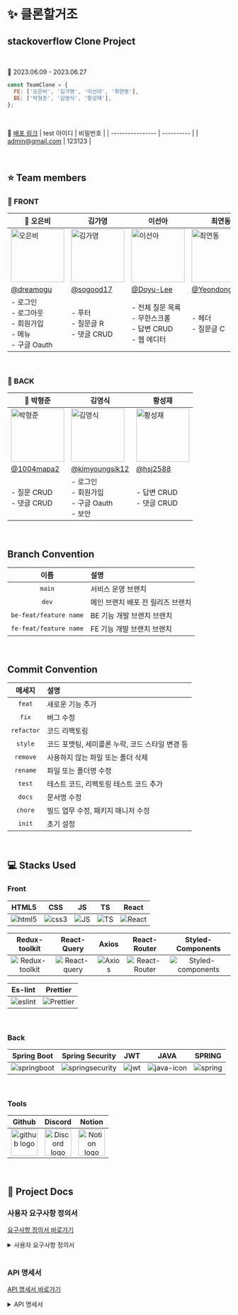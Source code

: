 # ✨ 클론할거조

## stackoverflow Clone Project

<br>

📆 2023.06.09 - 2023.06.27

```js
const TeamClone = {
  FE: ['오은비', '김가영', '이선아', '최연동'],
  BE: ['박형준', '김영식', '황성재'],
};
```

<br>

📌 [배포 링크](https://stackoverflow-clone-12.web.app/)
| test 아이디        | 비밀번호   |
| ---------------- | ---------- |
| admin@gmail.com | 123123    |


</br>

## ⭐️ Team members

### 💫 FRONT
| 👑 오은비 | 김가영 | 이선아 | 최연동 |
|----------|----------|-------------|-------------|
| <img  src="https://cdn.discordapp.com/attachments/1122740630053994597/1122740774015078410/IMG_123526114326.png" alt="오은비" width="120" height="120"/>| <img  src="https://cdn.discordapp.com/attachments/1122740630053994597/1122740773671149689/IMG_12352612151.png" alt="김가영" width="120" height="120"/> | <img  src="https://cdn.discordapp.com/attachments/1122740630053994597/1122740773021028413/IMG_123526121745.png" alt="이선아" width="120" height="120"/> | <img  src="https://cdn.discordapp.com/attachments/1122740630053994597/1122740773373358130/IMG_12352612616.png" alt="최연동" width="120" height="120"/> |
| [@dreamogu](https://github.com/dreamogu) | [@sogood17](https://github.com/sogood17) | [@Doyu-Lee](https://github.com/Doyu-Lee) | [@YeondongChoe](https://github.com/YeondongChoe) |
| - 로그인<br>- 로그아웃<br>- 회원가입<br>- 메뉴<br>- 구글 Oauth | - 푸터<br>- 질문글 R<br>- 댓글 CRUD | - 전체 질문 목록<br>  - 무한스크롤<br>- 답변 CRUD<br>  - 웹 에디터 | - 헤더<br>- 질문글 C |


<br>


### 💫 BACK
 | 👑 박형준 | 김영식 | 황성재 |
|---------|---------|---------|
| <img src="https://cdn.discordapp.com/attachments/1122740630053994597/1122783775554805760/IMG_123526152653.png" alt="박형준" width="120" height="120"/> | <img src="https://cdn.discordapp.com/attachments/1122740630053994597/1122783775206686740/IMG_123526152954.png" alt="김영식" width="120" height="120"/> | <img src="https://cdn.discordapp.com/attachments/1122740630053994597/1122783774938243152/IMG_12352616135.png" alt="황성재" width="120" height="120"/> |
| [@1004mapa2](https://github.com/1004mapa2) | [@kimyoungsik12](https://github.com/kimyoungsik12) | [@hsj2588](https://github.com/hsj2588) |
| - 질문 CRUD<br>- 댓글 CRUD | - 로그인<br>- 회원가입<br>- 구글 Oauth<br>- 보안 | - 답변 CRUD<br>- 댓글 CRUD |

<br>

## Branch Convention
|  이름   | 설명                                            |
| :--------: | :---------------------------------------------- |
|   `main`   | 서비스 운영 브랜치                                |
|   `dev`   | 메인 브랜치 배포 전 릴리즈 브랜치                                |
|   `be-feat/feature name`   | BE 기능 개발 브랜치 브랜치                                |
|   `fe-feat/feature name`   | FE 기능 개발 브랜치 브랜치                                |

<br>

## Commit Convention

|  메세지   | 설명                                            |
| :--------: | :---------------------------------------------- |
|   `feat`   | 새로운 기능 추가                                |
|   `fix`    | 버그 수정                                       |
| `refactor` | 코드 리팩토링                                   |
|  `style`   | 코드 포맷팅, 세미콜론 누락, 코드 스타일 변경 등 |
|  `remove`  | 사용하지 않는 파일 또는 폴더 삭제               |
|  `rename`  | 파일 또는 폴더명 수정                           |
|   `test`   | 테스트 코드, 리펙토링 테스트 코드 추가          |
|   `docs`   | 문서명 수정                                     |
|  `chore`   | 빌드 업무 수정, 패키지 매니저 수정              |
|  `init`   | 초기 설정              |

</br>

## 💻 Stacks Used

### Front
| HTML5 | CSS | JS | TS | React |
|:---:|:---:|:---:|:---:|:---:|
| ![html5](https://github.com/codestates-seb/seb44_pre_012/assets/121333344/63e54418-b52d-45ff-98dc-c9b44e21223c) | ![css3](https://github.com/codestates-seb/seb44_pre_012/assets/121333344/cb4e625e-c782-4292-8ddf-55a47536c73b) | ![JS](https://github.com/codestates-seb/seb44_pre_012/assets/121333344/e871aa23-673b-444b-90c1-2370a2bb9f9f) | ![TS](https://github.com/codestates-seb/seb44_pre_012/assets/121333344/cbe1eb9f-a940-4f36-83e8-ddbb0a4d4f63) | ![React](https://github.com/codestates-seb/seb44_pre_012/assets/121333344/bae342b4-34fa-4587-a824-a8defbcb3cf3) | 


| Redux-toolkit | React-Query | Axios | React-Router |  Styled-Components |
|:---:|:---:|:---:|:---:|:---:|
| ![Redux-toolkit](https://github.com/codestates-seb/seb44_pre_012/assets/121333344/8c3c7c99-8af6-43e1-931f-615eba5f100f) | ![React-query](https://github.com/codestates-seb/seb44_pre_012/assets/121333344/6c656584-df33-4f58-897c-9b84224fe3cf) | ![Axios](https://github.com/codestates-seb/seb44_pre_012/assets/121333344/6c6efb40-b28e-485a-a5be-2d09dc02f89c) | ![React-Router](https://github.com/codestates-seb/seb44_pre_012/assets/121333344/4973f9a2-30d3-431f-acf2-e53ecd429b35) | ![Styled-components](https://github.com/codestates-seb/seb44_pre_012/assets/121333344/e9ced931-8c9c-4a27-bd5d-90459db7f43b) |



| Es-lint | Prettier |
|:---:|:---:|
| ![eslint](https://github.com/codestates-seb/seb44_pre_012/assets/121333344/7c5aa800-e4dc-412b-9978-ec0efb5a3719) | ![Prettier](https://github.com/codestates-seb/seb44_pre_012/assets/121333344/d7584219-bdc6-43a6-b54a-03e7436bc49d) |

<br>

### Back 
| Spring Boot | Spring Security | JWT | JAVA | SPRING |
|:---:|:---:|:---:|:---:|:---:|
| ![springboot](https://github.com/codestates-seb/seb44_pre_012/assets/121333344/1c36e862-42d6-435d-9ba8-eed8bd2c4730) | ![springsecurity](https://github.com/codestates-seb/seb44_pre_012/assets/121333344/e4e4c3b3-f93a-419f-bc76-53946e338f00) | ![jwt](https://github.com/codestates-seb/seb44_pre_012/assets/121333344/e8886454-12c6-4b66-a4d7-1b94f17fc905) | ![java-icon](https://github.com/codestates-seb/seb44_pre_012/assets/121333344/c9b037cf-293f-44cc-819a-f7827c10dfba) | ![spring](https://github.com/codestates-seb/seb44_pre_012/assets/121333344/ba00470d-ab67-4ed2-8af9-9ef782d2e53b)|


<br>

### Tools

|                                                   Github                                                    |                                                                                       Discord                                                                                        |                                                                                   Notion                                                                                    |
| :---------------------------------------------------------------------------------------------------------: | :----------------------------------------------------------------------------------------------------------------------------------------------------------------------------------: | :-------------------------------------------------------------------------------------------------------------------------------------------------------------------------: |
| <img alt="github logo" src="https://techstack-generator.vercel.app/github-icon.svg" width="60" > | <img alt="Discord logo" src="https://assets-global.website-files.com/6257adef93867e50d84d30e2/62595384e89d1d54d704ece7_3437c10597c1526c3dbd98c737c2bcae.svg" width="60"> | <img alt="Notion logo" src="https://www.notion.so/cdn-cgi/image/format=auto,width=640,quality=100/front-static/shared/icons/notion-app-icon-3d.png" width="60"> |

</br>

## 🔖 Project Docs

### 사용자 요구사항 정의서
[요구사항 정의서 바로가기](https://ogu59.notion.site/55d2d88761934e029ee1138f0a6449c7?pvs=4)
<details>
  <summary>사용자 요구사항 정의서</summary>
  
![요구사항 정의서](https://cdn.discordapp.com/attachments/1122740630053994597/1122752368933601361/image.png)

</details>


</br>

### API 명세서
[API 명세서 바로가기](https://ogu59.notion.site/382180ae53164cdb91ef03cfb4da8e32?v=d28c64dc986a41f9a0b824e2668f83f5)
<details>
  <summary>API 명세서</summary>
  
![API 명세서](https://cdn.discordapp.com/attachments/1122740630053994597/1123081745781243965/-1.png)

</details>

